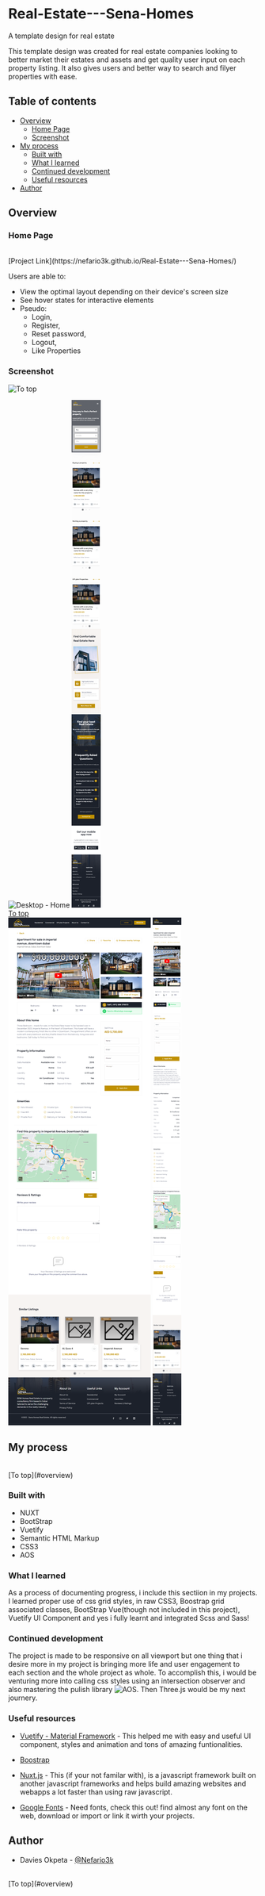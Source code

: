 # Real-Estate---Sena-Homes

A template design for real estate

This template design was created for real estate companies looking to better market their estates and assets and get quality user input on each property listing. It also gives users and better way to search and filyer properties with ease.

## Table of contents

- [Overview](#overview)
  - [Home Page](#home-page)
  - [Screenshot](#screenshot)
- [My process](#my-process)
  - [Built with](#built-with)
  - [What I learned](#what-i-learned)
  - [Continued development](#continued-development)
  - [Useful resources](#useful-resources)
- [Author](#author)

## Overview

### Home Page
<br />
[Project Link](https://nefario3k.github.io/Real-Estate---Sena-Homes/)<br />

Users are able to:

- View the optimal layout depending on their device's screen size
- See hover states for interactive elements
- Pseudo:
  - Login,
  - Register,
  - Reset password,
  - Logout,
  - Like Properties

### Screenshot
![To top](#overview)<br />

![Desktop - Home](./static/images/pngs/screenshort/desktopH.png)
![Mobile - Home](./static/images/pngs/screenshort/mobileH.png)
<br />
[To top](#overview)<br />
![Desktop - Property](./static/images/pngs/screenshort/desktopP.png)
![Mobile - Property](./static/images/pngs/screenshort/mobileP.png)

## My process
<br />
[To top](#overview)<br />

### Built with

- NUXT
- BootStrap
- Vuetify
- Semantic HTML Markup
- CSS3
- AOS

### What I learned

As a process of documenting progress, i include this sectiion in my projects. I learned proper use of css grid styles, in raw CSS3, Boostrap grid associated classes, BootStrap Vue(though not included in this project), Vuetify UI Component and yes i fully learnt and integrated Scss and Sass!

### Continued development

The project is made to be responsive on all viewport but one thing that i desire more in my project is bringing more life and user engagement to each section and the whole project as whole. To accomplish this, i would be venturing more into calling css styles using an intersection observer and also mastering the pulish library ![AOS](https://michalsnik.github.io/aos/). Then Three.js would be my next journery.

### Useful resources

- [Vuetify - Material Framework](https://vuetifyjs.com/en/) - This helped me with easy and useful UI component, styles and animation and tons of amazing funtionalities.

- [Boostrap](https://getbootstrap.com)

- [Nuxt.js](https://nuxtjs.org) - This (if your not familar with), is a javascript framework built on another javascript frameworks and helps build amazing websites and webapps a lot faster than using raw javascript.

- [Google Fonts](https://fonts.google.com) - Need fonts, check this out! find almost any font on the web, download or import or link it wirth your projects.

## Author

- Davies Okpeta - [@Nefario3k](https://elastic-beaver-f2084f.netlify.app)
<br />
[To top](#overview)<br />
